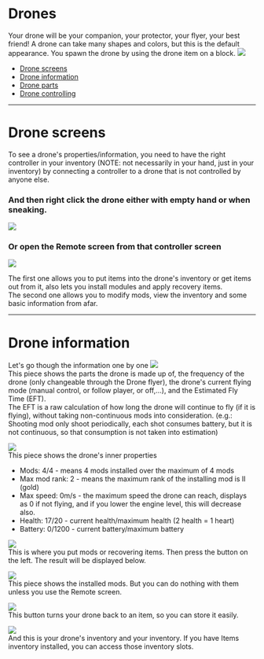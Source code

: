 # Drones
Your drone will be your companion, your protector, your flyer, your best friend!
A drone can take many shapes and colors, but this is the default appearance. You spawn the drone by using the drone item on a block.
![](http://i.imgur.com/Zm2m8ao.png)

* [Drone screens](https://github.com/WilliamEz/CustomDrones/wiki/Drone#drone-screens)
* [Drone information](https://github.com/WilliamEz/CustomDrones/wiki/Drone#drone-information)
* [Drone parts](https://github.com/WilliamEz/CustomDrones/wiki/Drone-parts)
* [Drone controlling](https://github.com/WilliamEz/CustomDrones/wiki/Drone-controlling)

---
# Drone screens
To see a drone's properties/information, you need to have the right controller in your inventory (NOTE: not necessarily in your hand, just in your inventory) by connecting a controller to a drone that is not controlled by anyone else.  
  
### And then right click the drone either with empty hand or when sneaking.
![](http://i.imgur.com/6Y6uJUN.png)

### Or open the Remote screen from that controller screen
![](http://i.imgur.com/6yUdsf4.png)

The first one allows you to put items into the drone's inventory or get items out from it, also lets you install modules and apply recovery items.  
The second one allows you to modify mods, view the inventory and some basic information from afar.

---
# Drone information
Let's go though the information one by one
![](http://i.imgur.com/nPKq8Tc.png)  
This piece shows the parts the drone is made up of, the frequency of the drone (only changeable through the Drone flyer), the drone's current flying mode (manual control, or follow player, or off,...), and the Estimated Fly Time (EFT).  
The EFT is a raw calculation of how long the drone will continue to fly (if it is flying), without taking non-continuous mods into consideration. (e.g.: Shooting mod only shoot periodically, each shot consumes battery, but it is not continuous, so that consumption is not taken into estimation)
  
![](http://i.imgur.com/sZkqOZK.png)  
This piece shows the drone's inner properties
* Mods: 4/4 - means 4 mods installed over the maximum of 4 mods
* Max mod rank: 2 - means the maximum rank of the installing mod is II (gold)
* Max speed: 0m/s - the maximum speed the drone can reach, displays as 0 if not flying, and if you lower the engine level, this will decrease also. 
* Health: 17/20 - current health/maximum health (2 health = 1 heart)
* Battery: 0/1200 - current battery/maximum battery
  
![](http://i.imgur.com/HerJhzC.png)  
This is where you put mods or recovering items. Then press the button on the left. The result will be displayed below.
  
![](http://i.imgur.com/Plh3EKs.png)  
This piece shows the installed mods. But you can do nothing with them unless you use the Remote screen.
  
![](http://i.imgur.com/VbHLeNN.png)  
This button turns your drone back to an item, so you can store it easily.
  
![](http://i.imgur.com/BOuQa25.png)  
And this is your drone's inventory and your inventory. If you have Items inventory installed, you can access those inventory slots.